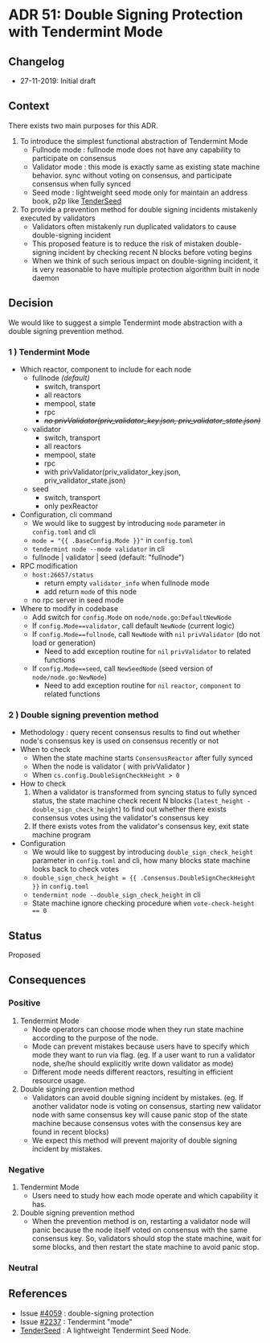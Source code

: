 # ADR 51: Double Signing Protection with Tendermint Mode

## Changelog
* 27-11-2019: Initial draft

## Context

There exists two main purposes for this ADR.

1. To introduce the simplest functional abstraction of Tendermint Mode
    - Fullnode mode : fullnode mode does not have any capability to participate on consensus
    - Validator mode : this mode is exactly same as existing state machine behavior. sync without voting on consensus, and participate consensus when fully synced
    - Seed mode : lightweight seed mode only for maintain an address book, p2p like [TenderSeed](https://gitlab.com/polychainlabs/tenderseed)
2. To provide a prevention method for double signing incidents mistakenly executed by validators
    - Validators often mistakenly run duplicated validators to cause double-signing incident
    - This proposed feature is to reduce the risk of mistaken double-signing incident by checking recent N blocks before voting begins
    - When we think of such serious impact on double-signing incident, it is very reasonable to have multiple protection algorithm built in node daemon

## Decision

We would like to suggest a simple Tendermint mode abstraction with a double signing prevention method.

### 1 ) Tendermint Mode

- Which reactor, component to include for each node
    - fullnode *(default)*
        - switch, transport
        - all reactors
        - mempool, state
        - rpc
        - *~~no privValidator(priv_validator_key.json, priv_validator_state.json)~~*
    - validator
        - switch, transport
        - all reactors
        - mempool, state
        - rpc
        - with privValidator(priv_validator_key.json, priv_validator_state.json)
    - seed
        - switch, transport
        - only pexReactor
- Configuration, cli command
    - We would like to suggest by introducing `mode` parameter in `config.toml` and cli
    - `mode = "{{ .BaseConfig.Mode }}"` in `config.toml`
    - `tendermint node --mode validator`  in cli
    - fullnode | validator | seed (default: "fullnode")
- RPC modification
    - `host:26657/status`
        - return empty `validator_info` when fullnode mode
        - add return `mode` of this node
    - no rpc server in seed mode
- Where to modify in codebase
    - Add  switch for `config.Mode` on `node/node.go:DefaultNewNode`
    - If `config.Mode==validator`, call default `NewNode` (current logic)
    - If `config.Mode==fullnode`, call `NewNode` with `nil` `privValidator` (do not load or generation)
        - Need to add exception routine for `nil` `privValidator` to related functions
    - If `config.Mode==seed`, call `NewSeedNode` (seed version of `node/node.go:NewNode`)
        - Need to add exception routine for `nil` `reactor`, `component` to related functions

### 2 ) Double signing prevention method

- Methodology : query recent consensus results to find out whether node's consensus key is used on consensus recently or not
- When to check
    - When the state machine starts `ConsensusReactor` after fully synced
    - When the node is validator ( with privValidator )
    - When `cs.config.DoubleSignCheckHeight > 0`
- How to check
    1. When a validator is transformed from syncing status to fully synced status, the state machine check recent N blocks (`latest_height - double_sign_check_height`) to find out whether there exists consensus votes using the validator's consensus key
    2. If there exists votes from the validator's consensus key, exit state machine program
- Configuration
    - We would like to suggest by introducing `double_sign_check_height` parameter in `config.toml` and cli, how many blocks state machine looks back to check votes
    - `double_sign_check_height = {{ .Consensus.DoubleSignCheckHeight }}` in `config.toml`
    - `tendermint node --double_sign_check_height` in cli
    - State machine ignore checking procedure when `vote-check-height == 0`

## Status

Proposed

## Consequences

### Positive

1. Tendermint Mode
    - Node operators can choose mode when they run state machine according to the purpose of the node.
    - Mode can prevent mistakes because users have to specify which mode they want to run via flag. (eg. If a user want to run a validator node, she/he should explicitly write down validator as mode)
    - Different mode needs different reactors, resulting in efficient resource usage.
2. Double signing prevention method
    - Validators can avoid double signing incident by mistakes. (eg. If another validator node is voting on consensus, starting new validator node with same consensus key will cause panic stop of the state machine because consensus votes with the consensus key are found in recent blocks)
    - We expect this method will prevent majority of double signing incident by mistakes.

### Negative

1. Tendermint Mode
    - Users need to study how each mode operate and which capability it has.
2. Double signing prevention method
    - When the prevention method is on, restarting a validator node will panic because the node itself voted on consensus with the same consensus key. So, validators should stop the state machine, wait for some blocks, and then restart the state machine to avoid panic stop.

### Neutral

## References

- Issue [#4059](https://github.com/tendermint/tendermint/issues/4059) : double-signing protection
- Issue [#2237](https://github.com/tendermint/tendermint/issues/2237) : Tendermint "mode"
- [TenderSeed](https://gitlab.com/polychainlabs/tenderseed) : A lightweight Tendermint Seed Node.
